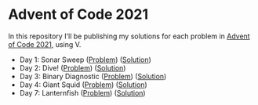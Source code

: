 # Advent of Code 2021

In this repository I'll be publishing my solutions for each problem
in [Advent of Code 2021](https://adventofcode.com/2021/), using V.

- Day 1: Sonar Sweep ([Problem](https://adventofcode.com/2021/day/1)) ([Solution](https://github.com/knarkzel/aoc-2021/blob/master/day1/day1.v))
- Day 2: Dive! ([Problem](https://adventofcode.com/2021/day/2)) ([Solution](https://github.com/knarkzel/aoc-2021/blob/master/day2/day2.v))
- Day 3: Binary Diagnostic ([Problem](https://adventofcode.com/2021/day/3)) ([Solution](https://github.com/knarkzel/aoc-2021/blob/master/day3/day3.v))
- Day 4: Giant Squid ([Problem](https://adventofcode.com/2021/day/4)) ([Solution](https://github.com/knarkzel/aoc-2021/blob/master/day4/day4.v))
- Day 7: Lanternfish    ([Problem](https://adventofcode.com/2021/day/6)) ([Solution](https://github.com/knarkzel/aoc-2021/blob/master/day6/day6.v))
